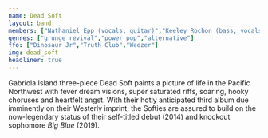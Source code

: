 ```yaml
---
name: Dead Soft
layout: band
members: ["Nathaniel Epp (vocals, guitar)","Keeley Rochon (bass, vocals)","Alex Smith (drums)"]
genres: ["grunge revival","power pop","alternative"]
ffo: ["Dinosaur Jr","Truth Club","Weezer"]
img: dead_soft
headliner: true
---
```


Gabriola Island three-piece Dead Soft paints a picture of life in the Pacific Northwest with fever dream visions, super saturated riffs, soaring, hooky choruses and heartfelt angst. With their hotly anticipated third album due imminently on their Westerly imprint, the Softies are assured to build on the now-legendary status of their self-titled debut (2014) and knockout sophomore <span style="font-style:italic">Big Blue</span> (2019). 
